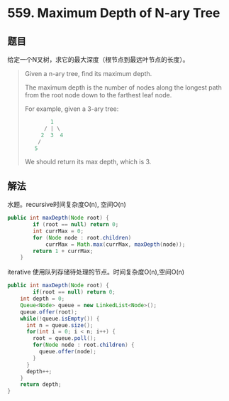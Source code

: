 # 559. Maximum Depth of N-ary Tree

## 题目

给定一个N叉树，求它的最大深度（根节点到最远叶节点的长度）。

>Given a n-ary tree, find its maximum depth.
>
>The maximum depth is the number of nodes along the longest path from the root node down to the farthest leaf node.
>
>For example, given a 3-ary tree:
>
>```java
>         1  
>       / | \  
>      2  3  4
>     /  
>    5
>```
>
>We should return its max depth, which is 3.

## 解法

水题。recursive时间复杂度O(n), 空间O(n)

```java
public int maxDepth(Node root) {
        if (root == null) return 0;
        int currMax = 0;
        for (Node node : root.children)
            currMax = Math.max(currMax, maxDepth(node));
        return 1 + currMax;
    }
```

iterative 使用队列存储待处理的节点。时间复杂度O(n),空间O(n)

```java
public int maxDepth(Node root) {
        if(root == null) return 0;
    int depth = 0;
    Queue<Node> queue = new LinkedList<Node>();
    queue.offer(root);
    while(!queue.isEmpty()) {
      int n = queue.size();
      for(int i = 0; i < n; i++) {
        root = queue.poll();
        for(Node node : root.children) {
          queue.offer(node);
        }
      }
      depth++;
    }
    return depth;
}
```
